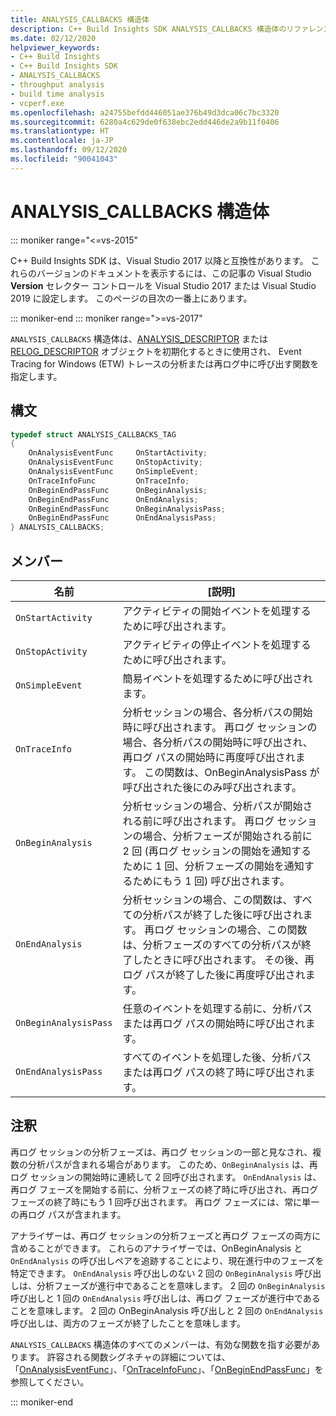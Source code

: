 ```yaml
---
title: ANALYSIS_CALLBACKS 構造体
description: C++ Build Insights SDK ANALYSIS_CALLBACKS 構造体のリファレンス。
ms.date: 02/12/2020
helpviewer_keywords:
- C++ Build Insights
- C++ Build Insights SDK
- ANALYSIS_CALLBACKS
- throughput analysis
- build time analysis
- vcperf.exe
ms.openlocfilehash: a24755befdd446051ae376b49d3dca06c7bc3320
ms.sourcegitcommit: 6280a4c629de0f638ebc2edd446de2a9b11f0406
ms.translationtype: HT
ms.contentlocale: ja-JP
ms.lasthandoff: 09/12/2020
ms.locfileid: "90041043"
---
```

# <a name="analysis_callbacks-structure"></a>ANALYSIS_CALLBACKS 構造体

::: moniker range="<=vs-2015"

C++ Build Insights SDK は、Visual Studio 2017 以降と互換性があります。 これらのバージョンのドキュメントを表示するには、この記事の Visual Studio **Version** セレクター コントロールを Visual Studio 2017 または Visual Studio 2019 に設定します。 このページの目次の一番上にあります。

::: moniker-end
::: moniker range=">=vs-2017"

`ANALYSIS_CALLBACKS` 構造体は、[ANALYSIS_DESCRIPTOR](analysis-descriptor-struct.md) または [RELOG_DESCRIPTOR](relog-descriptor-struct.md) オブジェクトを初期化するときに使用され、 Event Tracing for Windows (ETW) トレースの分析または再ログ中に呼び出す関数を指定します。

## <a name="syntax"></a>構文

```cpp
typedef struct ANALYSIS_CALLBACKS_TAG
{
    OnAnalysisEventFunc     OnStartActivity;
    OnAnalysisEventFunc     OnStopActivity;
    OnAnalysisEventFunc     OnSimpleEvent;
    OnTraceInfoFunc         OnTraceInfo;
    OnBeginEndPassFunc      OnBeginAnalysis;
    OnBeginEndPassFunc      OnEndAnalysis;
    OnBeginEndPassFunc      OnBeginAnalysisPass;
    OnBeginEndPassFunc      OnEndAnalysisPass;
} ANALYSIS_CALLBACKS;
```

## <a name="members"></a>メンバー

| 名前 | [説明] |
|--|--|
| `OnStartActivity` | アクティビティの開始イベントを処理するために呼び出されます。 |
| `OnStopActivity` | アクティビティの停止イベントを処理するために呼び出されます。 |
| `OnSimpleEvent` | 簡易イベントを処理するために呼び出されます。 |
| `OnTraceInfo` | 分析セッションの場合、各分析パスの開始時に呼び出されます。 再ログ セッションの場合、各分析パスの開始時に呼び出され、再ログ パスの開始時に再度呼び出されます。 この関数は、OnBeginAnalysisPass が呼び出された後にのみ呼び出されます。 |
| `OnBeginAnalysis` | 分析セッションの場合、分析パスが開始される前に呼び出されます。 再ログ セッションの場合、分析フェーズが開始される前に 2 回 (再ログ セッションの開始を通知するために 1 回、分析フェーズの開始を通知するためにもう 1 回) 呼び出されます。 |
| `OnEndAnalysis` | 分析セッションの場合、この関数は、すべての分析パスが終了した後に呼び出されます。 再ログ セッションの場合、この関数は、分析フェーズのすべての分析パスが終了したときに呼び出されます。 その後、再ログ パスが終了した後に再度呼び出されます。 |
| `OnBeginAnalysisPass` | 任意のイベントを処理する前に、分析パスまたは再ログ パスの開始時に呼び出されます。 |
| `OnEndAnalysisPass` | すべてのイベントを処理した後、分析パスまたは再ログ パスの終了時に呼び出されます。 |

## <a name="remarks"></a>注釈

再ログ セッションの分析フェーズは、再ログ セッションの一部と見なされ、複数の分析パスが含まれる場合があります。 このため、`OnBeginAnalysis` は、再ログ セッションの開始時に連続して 2 回呼び出されます。 `OnEndAnalysis` は、再ログ フェーズを開始する前に、分析フェーズの終了時に呼び出され、再ログ フェーズの終了時にもう 1 回呼び出されます。 再ログ フェーズには、常に単一の再ログ パスが含まれます。

アナライザーは、再ログ セッションの分析フェーズと再ログ フェーズの両方に含めることができます。 これらのアナライザーでは、OnBeginAnalysis と `OnEndAnalysis` の呼び出しペアを追跡することにより、現在進行中のフェーズを特定できます。 `OnEndAnalysis` 呼び出しのない 2 回の `OnBeginAnalysis` 呼び出しは、分析フェーズが進行中であることを意味します。 2 回の `OnBeginAnalysis` 呼び出しと 1 回の `OnEndAnalysis` 呼び出しは、再ログ フェーズが進行中であることを意味します。 2 回の OnBeginAnalysis 呼び出しと 2 回の `OnEndAnalysis` 呼び出しは、両方のフェーズが終了したことを意味します。

`ANALYSIS_CALLBACKS` 構造体のすべてのメンバーは、有効な関数を指す必要があります。 許容される関数シグネチャの詳細については、「[OnAnalysisEventFunc](on-analysis-event-func-typedef.md)」、「[OnTraceInfoFunc](on-trace-info-func-typedef.md)」、「[OnBeginEndPassFunc](on-begin-end-pass-func-typedef.md)」を参照してください。

::: moniker-end
